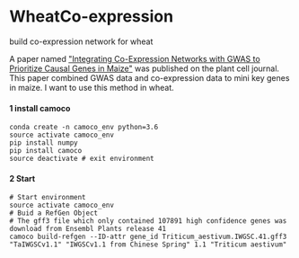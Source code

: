 # WheatCo-expression
build co-expression network for wheat

A paper named ["Integrating Co-Expression Networks with GWAS to Prioritize Causal Genes in Maize"](http://www.plantcell.org/content/early/2018/11/09/tpc.18.00299) was published on the plant cell journal. This paper combined GWAS data and co-expression data to mini key genes in maize. I want to use this method in wheat.

#### 1 install camoco
``` shell
conda create -n camoco_env python=3.6
source activate camoco_env
pip install numpy
pip install camoco
source deactivate # exit environment
```
#### 2 Start
``` shell
# Start environment
source activate camoco_env 
# Buid a RefGen Object
# The gff3 file which only contained 107891 high confidence genes was download from Ensembl Plants release 41
camoco build-refgen --ID-attr gene_id Triticum_aestivum.IWGSC.41.gff3 "TaIWGSCv1.1" "IWGSCv1.1 from Chinese Spring" 1.1 "Triticum aestivum" 
```